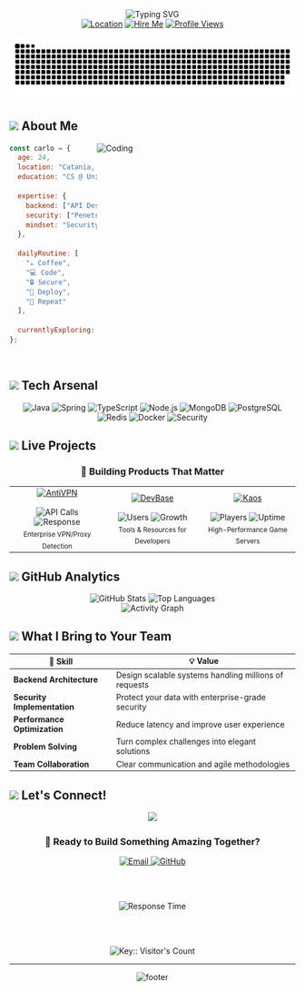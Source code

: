 <div align="center">
  <img src="https://readme-typing-svg.demolab.com?font=Fira+Code&weight=600&size=22&pause=1000&color=2563EB&center=true&vCenter=true&multiline=true&width=700&height=100&lines=Welcome+to+my+digital+workspace+%F0%9F%91%8B;Building+secure+backends+that+scale+%F0%9F%9A%80;Let's+create+something+amazing+together!" alt="Typing SVG" />
</div>

<div align="center">
  <a href="https://github.com/mathsanalysis"><img src="https://img.shields.io/badge/🇮🇹_Catania-24_years-FF4458?style=for-the-badge&labelColor=1a1a1a&logo=google-maps&logoColor=white" alt="Location"></a>
  <a href="mailto:carlo4340@outlook.it"><img src="https://img.shields.io/badge/Available_for_hire-Contact_me-00D9FF?style=for-the-badge&labelColor=1a1a1a&logo=gmail&logoColor=white" alt="Hire Me"></a>
  <a href="https://github.com/mathsanalysis"><img src="https://komarev.com/ghpvc/?username=mathsanalysis&style=for-the-badge&color=A277FF&labelColor=1a1a1a" alt="Profile Views"></a>
</div>

<br/>

<!-- Animated Contribution Snake -->
<div align="center">
  <picture>
    <source media="(prefers-color-scheme: dark)" srcset="https://raw.githubusercontent.com/platane/platane/output/github-contribution-grid-snake-dark.svg">
    <source media="(prefers-color-scheme: light)" srcset="https://raw.githubusercontent.com/platane/platane/output/github-contribution-grid-snake.svg">
    <img alt="github contribution grid snake animation" src="https://raw.githubusercontent.com/platane/platane/output/github-contribution-grid-snake.svg">
  </picture>
</div>

## <img src="https://media.giphy.com/media/hvRJCLFzcasrR4ia7z/giphy.gif" width="28"> About Me

<img align="right" alt="Coding" width="350" src="https://user-images.githubusercontent.com/74038190/212749447-bfb7e725-6987-49d9-ae85-2015e3e7cc41.gif">

```javascript
const carlo = {
  age: 24,
  location: "Catania, Italy 🌋",
  education: "CS @ University of Catania",
  
  expertise: {
    backend: ["API Design", "Microservices", "System Architecture"],
    security: ["Penetration Testing", "OWASP", "Threat Analysis"],
    mindset: "Security-first development"
  },
  
  dailyRoutine: [
    "☕ Coffee",
    "💻 Code", 
    "🔒 Secure",
    "🚀 Deploy",
    "🔁 Repeat"
  ],
  
  currentlyExploring: "AI Security & Web3"
};
```

<br clear="right"/>

## <img src="https://media2.giphy.com/media/QssGEmpkyEOhBCb7e1/giphy.gif?cid=ecf05e47a0n3gi1bfqntqmob8g9aid1oyj2wr3ds3mg700bl&rid=giphy.gif" width="25"> Tech Arsenal

<div align="center">

![Java](https://img.shields.io/badge/Java-ED8B00?style=for-the-badge&logo=openjdk&logoColor=white)
![Spring](https://img.shields.io/badge/Spring_Boot-6DB33F?style=for-the-badge&logo=spring&logoColor=white)
![TypeScript](https://img.shields.io/badge/TypeScript-007ACC?style=for-the-badge&logo=typescript&logoColor=white)
![Node.js](https://img.shields.io/badge/Node.js-43853D?style=for-the-badge&logo=node.js&logoColor=white)
![MongoDB](https://img.shields.io/badge/MongoDB-4EA94B?style=for-the-badge&logo=mongodb&logoColor=white)
![PostgreSQL](https://img.shields.io/badge/PostgreSQL-316192?style=for-the-badge&logo=postgresql&logoColor=white)
![Redis](https://img.shields.io/badge/Redis-DC382D?style=for-the-badge&logo=redis&logoColor=white)
![Docker](https://img.shields.io/badge/Docker-2496ED?style=for-the-badge&logo=docker&logoColor=white)
![Security](https://img.shields.io/badge/Security-FF0000?style=for-the-badge&logo=hackaday&logoColor=white)

</div>

## <img src="https://user-images.githubusercontent.com/74038190/212284100-561aa473-3905-4a80-b561-0d28506553ee.gif" width="25"> Live Projects

<div align="center">
  
### 🚀 Building Products That Matter

<table>
  <tr>
    <td align="center" width="33%">
      <a href="https://antivpn.cc">
        <img src="https://img.shields.io/badge/🛡️_AntiVPN-Security_Service-FF4458?style=for-the-badge&labelColor=1a1a1a" alt="AntiVPN"/>
      </a>
      <br/><br/>
      <img src="https://img.shields.io/badge/10M+-API_Calls/month-2563EB?style=flat-square" alt="API Calls"/>
      <img src="https://img.shields.io/badge/<50ms-Response_Time-00D9FF?style=flat-square" alt="Response"/>
      <br/>
      <sub>Enterprise VPN/Proxy Detection</sub>
    </td>
    <td align="center" width="33%">
      <a href="https://devbase.cc">
        <img src="https://img.shields.io/badge/💻_DevBase-Developer_Platform-A277FF?style=for-the-badge&labelColor=1a1a1a" alt="DevBase"/>
      </a>
      <br/><br/>
      <img src="https://img.shields.io/badge/500+-Active_Devs-2563EB?style=flat-square" alt="Users"/>
      <img src="https://img.shields.io/badge/+40%25-Monthly_Growth-00D9FF?style=flat-square" alt="Growth"/>
      <br/>
      <sub>Tools & Resources for Developers</sub>
    </td>
    <td align="center" width="33%">
      <a href="https://github.com/Kaos-Network">
        <img src="https://img.shields.io/badge/🎮_Kaos_Network-Game_Infrastructure-00D9FF?style=for-the-badge&labelColor=1a1a1a" alt="Kaos"/>
      </a>
      <br/><br/>
      <img src="https://img.shields.io/badge/1000+-Players-2563EB?style=flat-square" alt="Players"/>
      <img src="https://img.shields.io/badge/99.9%25-Uptime-00D9FF?style=flat-square" alt="Uptime"/>
      <br/>
      <sub>High-Performance Game Servers</sub>
    </td>
  </tr>
</table>

</div>

## <img src="https://media.giphy.com/media/iY8CRBdQXODJSCERIr/giphy.gif" width="25"> GitHub Analytics

<div align="center">
  <img width="49%" height="195px" src="https://github-readme-stats.vercel.app/api?username=mathsanalysis&show_icons=true&count_private=true&hide_border=true&title_color=2563EB&icon_color=2563EB&text_color=c9d1d9&bg_color=0d1117" alt="GitHub Stats" />
  <img width="49%" height="195px" src="https://github-readme-stats.vercel.app/api/top-langs/?username=mathsanalysis&layout=compact&hide_border=true&title_color=2563EB&text_color=c9d1d9&bg_color=0d1117" alt="Top Languages" />
</div>

<div align="center">
  <img src="https://github-readme-activity-graph.vercel.app/graph?username=mathsanalysis&theme=tokyo-night&bg_color=0D1117&color=2563EB&line=2563EB&point=FF4458&area=true&hide_border=true" alt="Activity Graph" />
</div>

## <img src="https://user-images.githubusercontent.com/74038190/216122041-518ac897-8d92-4c6b-9b3f-ca01dcaf38ee.png" width="25"> What I Bring to Your Team

<div align="center">

| 🎯 Skill | 💡 Value |
|----------|----------|
| **Backend Architecture** | Design scalable systems handling millions of requests |
| **Security Implementation** | Protect your data with enterprise-grade security |
| **Performance Optimization** | Reduce latency and improve user experience |
| **Problem Solving** | Turn complex challenges into elegant solutions |
| **Team Collaboration** | Clear communication and agile methodologies |

</div>

## <img src="https://user-images.githubusercontent.com/74038190/235294019-40007353-6219-4ec5-b661-b3c35136dd0b.gif" width="25"> Let's Connect!

<div align="center">
  <img src="https://user-images.githubusercontent.com/74038190/212284158-e840e285-664b-44d7-b79b-e264b5e54825.gif" width="400">
  
  <h3>🚀 Ready to Build Something Amazing Together?</h3>
  
  <a href="mailto:carlo4340@outlook.it">
    <img src="https://img.shields.io/badge/Email_Me-carlo4340%40outlook.it-EA4335?style=for-the-badge&logo=gmail&logoColor=white" alt="Email"/>
  </a>
  <a href="https://github.com/mathsanalysis">
    <img src="https://img.shields.io/badge/Follow_on_GitHub-mathsanalysis-181717?style=for-the-badge&logo=github&logoColor=white" alt="GitHub"/>
  </a>
  
  <br/><br/>
  
  <img src="https://img.shields.io/badge/Response_Time-<_24_hours-00D9FF?style=for-the-badge&labelColor=1a1a1a" alt="Response Time"/>
  
  <br/><br/>
  
  <img src="https://profile-counter.deno.dev/:yourkey:/count.svg" alt="Key:: Visitor's Count" />
</div>

---

<div align="center">
  <img src="https://capsule-render.vercel.app/api?type=waving&color=gradient&customColorList=12&height=100&section=footer" alt="footer"/>
</div>
